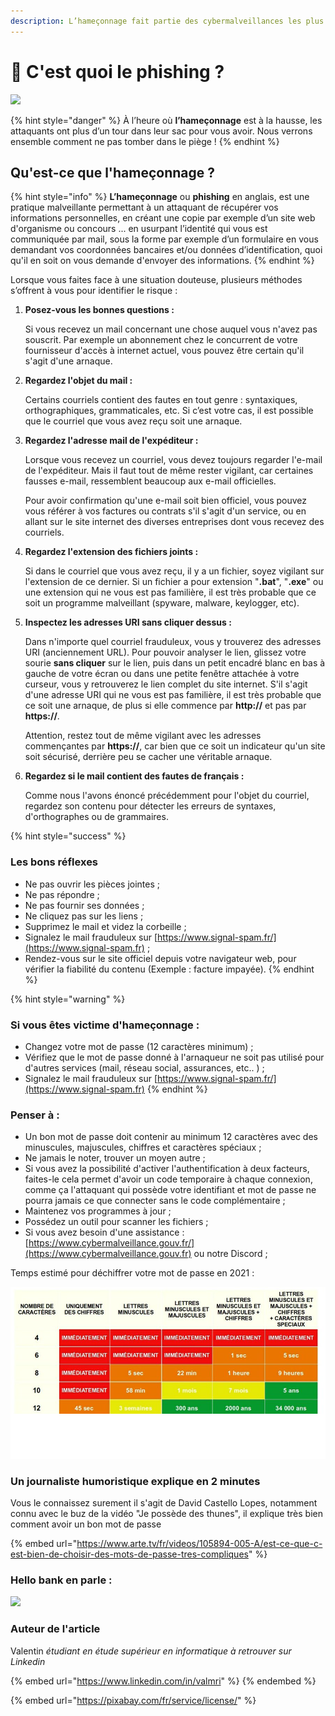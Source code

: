 ```yaml
---
description: L’hameçonnage fait partie des cybermalveillances les plus connus en 2021
---
```


# 👀 C'est quoi le phishing ?

![](../.gitbook/assets/scam-3933004\_1920.jpg)

{% hint style="danger" %}
À l’heure où **l’hameçonnage** est à la hausse, les attaquants ont plus d’un tour dans leur sac pour vous avoir. Nous verrons ensemble comment ne pas tomber dans le piège !
{% endhint %}

## **Qu'est-ce que l'hameçonnage ?**

{% hint style="info" %}
**L’hameçonnage** ou **phishing** en anglais, est une pratique malveillante permettant à un attaquant de récupérer vos informations personnelles, en créant une copie par exemple d’un site web d'organisme ou concours ... en usurpant l’identité qui vous est communiquée par mail, sous la forme par exemple d’un formulaire en vous demandant vos coordonnées bancaires et/ou données d’identification, quoi qu'il en soit on vous demande d'envoyer des informations.
{% endhint %}

Lorsque vous faites face à une situation douteuse, plusieurs méthodes s’offrent à vous pour identifier le risque :

1.  **Posez-vous les bonnes questions :**

    Si vous recevez un mail concernant une chose auquel vous n'avez pas souscrit. Par exemple un abonnement chez le concurrent de votre fournisseur d'accès à internet actuel, vous pouvez être certain qu'il s'agit d'une arnaque.
2.  **Regardez l'objet du mail :**

    Certains courriels contient des fautes en tout genre : syntaxiques, orthographiques, grammaticales, etc. Si c’est votre cas, il est possible que le courriel que vous avez reçu soit une arnaque.
3.  **Regardez l'adresse mail de l'expéditeur :**

    Lorsque vous recevez un courriel, vous devez toujours regarder l'e-mail de l'expéditeur. Mais il faut tout de même rester vigilant, car certaines fausses e-mail, ressemblent beaucoup aux e-mail officielles.

    Pour avoir confirmation qu'une e-mail soit bien officiel, vous pouvez vous référer à vos factures ou contrats s'il s'agit d'un service, ou en allant sur le site internet des diverses entreprises dont vous recevez des courriels.
4.  **Regardez l'extension des fichiers joints :**

    Si dans le courriel que vous avez reçu, il y a un fichier, soyez vigilant sur l'extension de ce dernier. Si un fichier a pour extension "**.bat**", "**.exe**" ou une extension qui ne vous est pas familière, il est très probable que ce soit un programme malveillant (spyware, malware, keylogger, etc).
5.  **Inspectez les adresses URI sans cliquer dessus :**

    Dans n'importe quel courriel frauduleux, vous y trouverez des adresses URI (anciennement URL). Pour pouvoir analyser le lien, glissez votre sourie **sans cliquer** sur le lien, puis dans un petit encadré blanc en bas à gauche de votre écran ou dans une petite fenêtre attachée à votre curseur, vous y retrouverez le lien complet du site internet. S'il s'agit d'une adresse URI qui ne vous est pas familière, il est très probable que ce soit une arnaque, de plus si elle commence par **http://** et pas par **https://**.

    Attention, restez tout de même vigilant avec les adresses commençantes par **https://**, car bien que ce soit un indicateur qu'un site soit sécurisé, derrière peu se cacher une véritable arnaque.
6.  **Regardez si le mail contient des fautes de français :**

    Comme nous l'avons énoncé précédemment pour l'objet du courriel, regardez son contenu pour détecter les erreurs de syntaxes, d'orthographes ou de grammaires.

{% hint style="success" %}
### **Les bons réflexes**

* Ne pas ouvrir les pièces jointes ;
* Ne pas répondre ;
* Ne pas fournir ses données ;
* Ne cliquez pas sur les liens ;
* Supprimez le mail et videz la corbeille ;
* Signalez le mail frauduleux sur [https://www.signal-spam.fr/](https://www.signal-spam.fr) ;
* Rendez-vous sur le site officiel depuis votre navigateur web, pour vérifier la fiabilité du contenu (Exemple : facture impayée).
{% endhint %}

{% hint style="warning" %}
### **Si vous êtes victime d'hameçonnage :**

* Changez votre mot de passe (12 caractères minimum) ;
* Vérifiez que le mot de passe donné à l'arnaqueur ne soit pas utilisé pour d'autres services (mail, réseau social, assurances, etc.. ) ;
* Signalez le mail frauduleux sur [https://www.signal-spam.fr/](https://www.signal-spam.fr)
{% endhint %}

### Penser à **:**

* Un bon mot de passe doit contenir au minimum 12 caractères avec des minuscules, majuscules, chiffres et caractères spéciaux ;
* Ne jamais le noter, trouver un moyen autre ;
* Si vous avez la possibilité d'activer l'authentification à deux facteurs, faites-le cela permet d'avoir un code temporaire à chaque connexion, comme ça l'attaquant qui possède votre identifiant et mot de passe ne pourra jamais ce que connecter sans le code complémentaire ;
* Maintenez vos programmes à jour ;
* Possédez un outil pour scanner les fichiers ;
* Si vous avez besoin d'une assistance : [https://www.cybermalveillance.gouv.fr/](https://www.cybermalveillance.gouv.fr) ou notre Discord ;

Temps estimé pour déchiffrer votre mot de passe en 2021 :

![Tableau des estimations pour déchiffrer un mot de passe](<../.gitbook/assets/image (20).png>)

### Un journaliste humoristique explique en 2 minutes

Vous le connaissez surement il s'agit de David Castello Lopes, notamment connu avec le buz de la vidéo "Je possède des thunes", il explique très bien comment avoir un bon mot de passe

{% embed url="https://www.arte.tv/fr/videos/105894-005-A/est-ce-que-c-est-bien-de-choisir-des-mots-de-passe-tres-compliques" %}

### **Hello bank en parle :**

![](<../.gitbook/assets/image (21).png>)

### **Auteur de l'article**&#x20;

Valentin _étudiant en étude supérieur en informatique à retrouver sur Linkedin_

{% embed url="https://www.linkedin.com/in/valmri" %}
&#x20;
{% endembed %}

{% embed url="https://pixabay.com/fr/service/license/" %}
